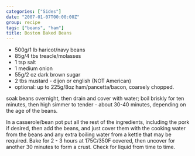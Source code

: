 ```yaml
---
categories: ["Sides"]
date: "2007-01-07T00:00:00Z"
group: recipe
tags: ["beans", "ham"]
title: Boston Baked Beans
---
```


- 500g/1 lb haricot/navy beans
- 85g/4 tbs treacle/molasses
- 1 tsp salt
- 1 medium onion
- 55g/2 oz dark brown sugar
- 2 tbs mustard - dijon or english (NOT American)
- optional:
  up to 225g/8oz ham/pancetta/bacon, coarsely chopped.

soak beans overnight, then drain and cover with water; boil briskly for ten minutes, then high simmer to tender - about 30-40 minutes, depending on the age of the beans.

In a casserole/bean pot put all the rest of the ingredients, including the pork if desired, then add the beans, and just cover them with the cooking water from the beans and any extra boiling water from a kettle that may be required.  Bake for 2 - 3 hours at 175C/350F covered, then uncover for another 30 minutes to form a crust.  Check for liquid from time to time.
